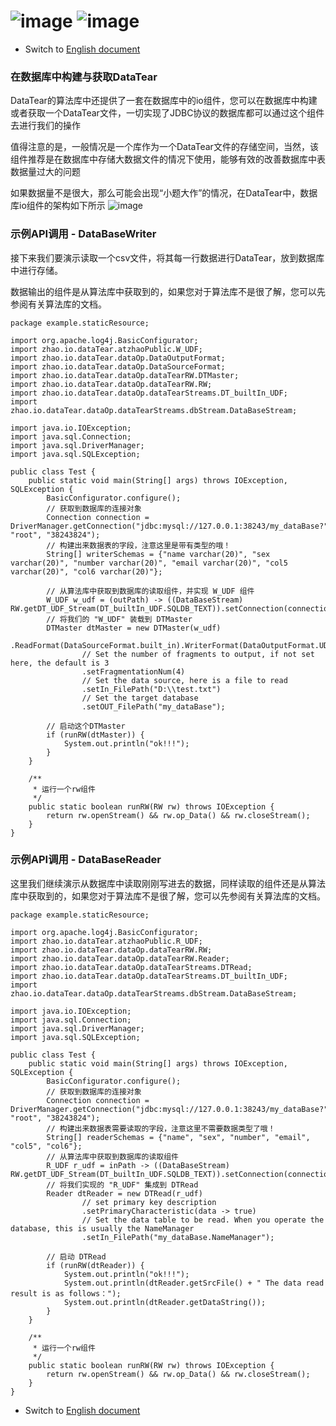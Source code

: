 # ![image](https://user-images.githubusercontent.com/113756063/194054780-3c6e7e39-1a93-459f-8f13-74dd14ce5b88.png) ![image](https://user-images.githubusercontent.com/113756063/194055826-316c183c-cbaa-4601-8cba-ee14233bc7df.png)

- Switch
  to [English document](https://github.com/BeardedManZhao/dataTear/blob/core/KnowledgeDocument/DataTear%20reads%20and%20writes%20in%20database.md)

### 在数据库中构建与获取DataTear

DataTear的算法库中还提供了一套在数据库中的io组件，您可以在数据库中构建或者获取一个DataTear文件，一切实现了JDBC协议的数据库都可以通过这个组件去进行我们的操作

值得注意的是，一般情况是一个库作为一个DataTear文件的存储空间，当然，该组件推荐是在数据库中存储大数据文件的情况下使用，能够有效的改善数据库中表数据量过大的问题

如果数据量不是很大，那么可能会出现“小题大作”的情况，在DataTear中，数据库io组件的架构如下所示
![image](https://user-images.githubusercontent.com/113756063/194054513-8f77fb03-1858-4d0a-8157-d763d50d5e16.png)

### 示例API调用 - DataBaseWriter

接下来我们要演示读取一个csv文件，将其每一行数据进行DataTear，放到数据库中进行存储。

数据输出的组件是从算法库中获取到的，如果您对于算法库不是很了解，您可以先参阅有关算法库的文档。

```
package example.staticResource;

import org.apache.log4j.BasicConfigurator;
import zhao.io.dataTear.atzhaoPublic.W_UDF;
import zhao.io.dataTear.dataOp.DataOutputFormat;
import zhao.io.dataTear.dataOp.DataSourceFormat;
import zhao.io.dataTear.dataOp.dataTearRW.DTMaster;
import zhao.io.dataTear.dataOp.dataTearRW.RW;
import zhao.io.dataTear.dataOp.dataTearStreams.DT_builtIn_UDF;
import zhao.io.dataTear.dataOp.dataTearStreams.dbStream.DataBaseStream;

import java.io.IOException;
import java.sql.Connection;
import java.sql.DriverManager;
import java.sql.SQLException;

public class Test {
    public static void main(String[] args) throws IOException, SQLException {
        BasicConfigurator.configure();
        // 获取到数据库的连接对象
        Connection connection = DriverManager.getConnection("jdbc:mysql://127.0.0.1:38243/my_dataBase?", "root", "38243824");
        // 构建出来数据表的字段，注意这里是带有类型的哦！
        String[] writerSchemas = {"name varchar(20)", "sex varchar(20)", "number varchar(20)", "email varchar(20)", "col5 varchar(20)", "col6 varchar(20)"};

        // 从算法库中获取到数据库的读取组件，并实现 W_UDF 组件
        W_UDF w_udf = (outPath) -> ((DataBaseStream) RW.getDT_UDF_Stream(DT_builtIn_UDF.SQLDB_TEXT)).setConnection(connection).setSchemas(writerSchemas).writeStream(outPath);
        // 将我们的 "W_UDF" 装载到 DTMaster
        DTMaster dtMaster = new DTMaster(w_udf)
                .ReadFormat(DataSourceFormat.built_in).WriterFormat(DataOutputFormat.UDT)
                // Set the number of fragments to output, if not set here, the default is 3
                .setFragmentationNum(4)
                // Set the data source, here is a file to read
                .setIn_FilePath("D:\\test.txt")
                // Set the target database
                .setOUT_FilePath("my_dataBase");

        // 启动这个DTMaster
        if (runRW(dtMaster)) {
            System.out.println("ok!!!");
        }
    }

    /**
     * 运行一个rw组件
     */
    public static boolean runRW(RW rw) throws IOException {
        return rw.openStream() && rw.op_Data() && rw.closeStream();
    }
}
```

### 示例API调用 - DataBaseReader

这里我们继续演示从数据库中读取刚刚写进去的数据，同样读取的组件还是从算法库中获取到的，如果您对于算法库不是很了解，您可以先参阅有关算法库的文档。

```
package example.staticResource;

import org.apache.log4j.BasicConfigurator;
import zhao.io.dataTear.atzhaoPublic.R_UDF;
import zhao.io.dataTear.dataOp.dataTearRW.RW;
import zhao.io.dataTear.dataOp.dataTearRW.Reader;
import zhao.io.dataTear.dataOp.dataTearStreams.DTRead;
import zhao.io.dataTear.dataOp.dataTearStreams.DT_builtIn_UDF;
import zhao.io.dataTear.dataOp.dataTearStreams.dbStream.DataBaseStream;

import java.io.IOException;
import java.sql.Connection;
import java.sql.DriverManager;
import java.sql.SQLException;

public class Test {
    public static void main(String[] args) throws IOException, SQLException {
        BasicConfigurator.configure();
        // 获取到数据库的连接对象
        Connection connection = DriverManager.getConnection("jdbc:mysql://127.0.0.1:38243/my_dataBase?", "root", "38243824");
        // 构建出来数据表需要读取的字段，注意这里不需要数据类型了哦！
        String[] readerSchemas = {"name", "sex", "number", "email", "col5", "col6"};
        // 从算法库中获取到数据库的读取组件
        R_UDF r_udf = inPath -> ((DataBaseStream) RW.getDT_UDF_Stream(DT_builtIn_UDF.SQLDB_TEXT)).setConnection(connection).setSchemas(readerSchemas).readStream(inPath);
        // 将我们实现的 "R_UDF" 集成到 DTRead
        Reader dtReader = new DTRead(r_udf)
                // set primary key description
                .setPrimaryCharacteristic(data -> true)
                // Set the data table to be read. When you operate the database, this is usually the NameManager
                .setIn_FilePath("my_dataBase.NameManager");

        // 启动 DTRead
        if (runRW(dtReader)) {
            System.out.println("ok!!!");
            System.out.println(dtReader.getSrcFile() + " The data read result is as follows：");
            System.out.println(dtReader.getDataString());
        }
    }

    /**
     * 运行一个rw组件
     */
    public static boolean runRW(RW rw) throws IOException {
        return rw.openStream() && rw.op_Data() && rw.closeStream();
    }
}
```

- Switch
  to [English document](https://github.com/BeardedManZhao/dataTear/blob/core/KnowledgeDocument/DataTear%20reads%20and%20writes%20in%20database.md)
